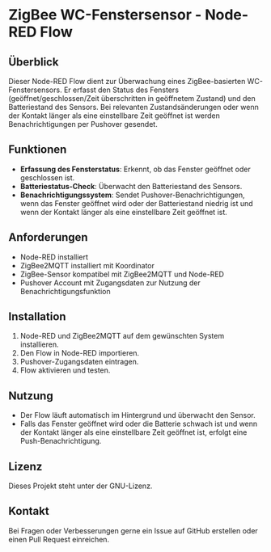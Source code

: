 # ZigBee WC-Fenstersensor - Node-RED Flow

## Überblick
Dieser Node-RED Flow dient zur Überwachung eines ZigBee-basierten WC-Fenstersensors. Er erfasst den Status des Fensters (geöffnet/geschlossen/Zeit überschritten in geöffnetem Zustand) und den Batteriestand des Sensors. Bei relevanten Zustandsänderungen oder wenn der Kontakt länger als eine einstellbare Zeit geöffnet ist werden Benachrichtigungen per Pushover gesendet.

## Funktionen
- **Erfassung des Fensterstatus**: Erkennt, ob das Fenster geöffnet oder geschlossen ist.
- **Batteriestatus-Check**: Überwacht den Batteriestand des Sensors.
- **Benachrichtigungssystem**: Sendet Pushover-Benachrichtigungen, wenn das Fenster geöffnet wird oder der Batteriestand niedrig ist und wenn der Kontakt länger als eine einstellbare Zeit geöffnet ist.

## Anforderungen
- Node-RED installiert
- ZigBee2MQTT installiert mit Koordinator
- ZigBee-Sensor kompatibel mit ZigBee2MQTT und Node-RED
- Pushover Account mit Zugangsdaten zur Nutzung der Benachrichtigungsfunktion

## Installation
1. Node-RED und ZigBee2MQTT auf dem gewünschten System installieren.
2. Den Flow in Node-RED importieren.
3. Pushover-Zugangsdaten eintragen.
4. Flow aktivieren und testen.

## Nutzung
- Der Flow läuft automatisch im Hintergrund und überwacht den Sensor.
- Falls das Fenster geöffnet wird oder die Batterie schwach ist und wenn der Kontakt länger als eine einstellbare Zeit geöffnet ist, erfolgt eine Push-Benachrichtigung.

## Lizenz
Dieses Projekt steht unter der GNU-Lizenz.

## Kontakt
Bei Fragen oder Verbesserungen gerne ein Issue auf GitHub erstellen oder einen Pull Request einreichen.

